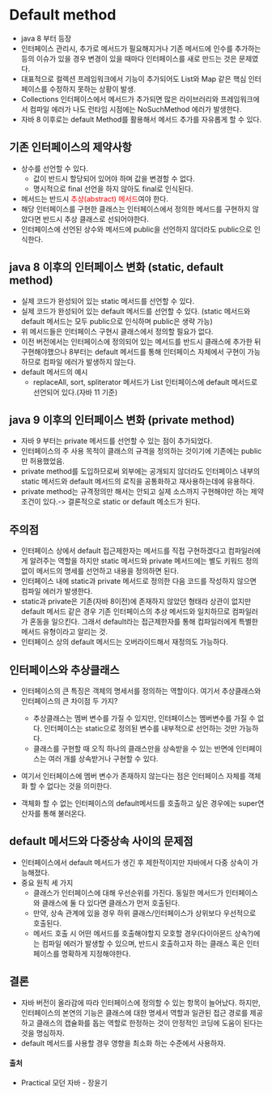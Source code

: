 # Default method
- java 8 부터 등장
- 인터페이스 관리시, 추가로 메서드가 필요해지거나 기존 메서드에 인수를 추가하는 등의 이슈가 있을 경우 변경이 있을 때마다 인터페이스를 새로 만드는 것은 문제였다.
- 대표적으로 컬렉션 프레임워크에서 기능이 추가되어도 List와 Map 같은 핵심 인터페이스를 수정하지 못하는 상황이 발생.
- Collections 인터페이스에서 메서드가 추가되면 많은 라이브러리와 프레임워크에서 컴파일 에러가 나도 런타임 시점에는 NoSuchMethod 에러가 발생한다.
- 자바 8 이후로는 default Method를 활용해서 메서드 추가를 자유롭게 할 수 있다.

## 기존 인터페이스의 제약사항
- 상수를 선언할 수 있다. 
  - 값이 반드시 할당되어 있어야 하며 값을 변경할 수 없다.
  - 명시적으로 final 선언을 하지 않아도 final로 인식된다.
- 메서드는 반드시 <span style="color:red">추상(abstract) 메서드</span>여야 한다.
- 해당 인터페이스를 구현한 클래스는 인터페이스에서 정의한 메서드를 구현하지 않았다면 반드시 추상 클래스로 선되어야한다.
- 인터페이스에 선언된 상수와 메서드에 public을 선언하지 않더라도 public으로 인식한다.

## java 8 이후의 인터페이스 변화 (static, default method)
- 실제 코드가 완성되어 있는 static 메서드를 선언할 수 있다.
- 실제 코드가 완성되어 있는 default 메서드를 선언할 수 있다. (static 메서드와 default 메서드는 모두 public으로 인식하며 public은 생략 가능)
- 위 메서드들은 인터페이스 구현시 클래스에서 정의할 필요가 없다.
- 이전 버전에서는 인터페이스에 정의되어 있는 메서드를 반드시 클래스에 추가한 뒤 구현해야했으나 8부터는 default 메서드를 통해 인터페이스 자체에서 구현이 가능하므로 컴파일 에러가 발생하지 않는다.
- default 메서드의 예시
  - replaceAll, sort, spliterator 메서드가 List 인터페이스에 default 메서드로 선언되어 있다.(자바 11 기준)
## java 9 이후의 인터페이스 변화 (private method)
- 자바 9 부터는 private 메서드를 선언할 수 있는 점이 추가되었다.
- 인터페이스의 주 사용 목적이 클래스의 규격을 정의하는 것이기에 기존에는 public만 허용했었음.
- private method를 도입하므로써 외부에는 공개되지 않더라도 인터페이스 내부의 static 메서드와 default 메서드의 로직을 공통화하고 재사용하는데에 유용하다.
- private method는 규격정의만 해서는 안되고 실제 소스까지 구현해야만 하는 제약 조건이 있다.-> 결론적으로 static or default 메소드가 된다.


## 주의점
- 인터페이스 상에서 default 접근제한자는 메서드를 직접 구현하겠다고 컴파일러에게 알려주는 역할을 하지만 static 메서드와 private 메서드에는 별도 키워드 정의 없이 메서드의 명세를 선언하고 내용을 정의하면 된다.
- 인터페이스 내에 static과 private 메서드로 정의한 다음 코드를 작성하지 않으면 컴파일 에러가 발생한다.
- static과 private은 기존(자바 8이전)에 존재하지 않았던 형태라 상관이 없지만 default 메서드 같은 경우 기존 인터페이스의 추상 메서드와 일치하므로 컴파일러가 혼동을 일으킨다. 그래서 default라는 접근제한자를 통해 컴파일러에게 특별한 메서드 유형이라고 알리는 것.
- 인터페이스 상의 default 메서드는 오버라이드해서 재정의도 가능하다.

## 인터페이스와 추상클래스 
- 인터페이스의 큰 특징은 객체의 명세서를 정의하는 역할이다. 여기서 추상클래스와 인터페이스의 큰 차이점 두 가지?
  - 추상클래스는 멤버 변수를 가질 수 있지만, 인터페이스는 멤버변수를 가질 수 없다. 인터페이스는 static으로 정의된 변수를 내부적으로 선언하는 것만 가능하다.
  - 클래스를 구현할 때 오직 하나의 클래스만을 상속받을 수 있는 반면에 인터페이스는 여러 개를 상속받거나 구현할 수 있다.

- 여기서 인터페이스에 멤버 변수가 존재하지 않는다는 점은 인터페이스 자체를 객체화 할 수 없다는 것을 의미한다.
- 객체화 할 수 없는 인터페이스의 default메서드를 호출하고 싶은 경우에는 super연산자를 통해 불러온다.

## default 메서드와 다중상속 사이의 문제점
- 인터페이스에서 default 메서드가 생긴 후 제한적이지만 자바에서 다중 상속이 가능해졌다.
- 중요 원칙 세 가지
  - 클래스가 인터페이스에 대해 우선순위를 가진다. 동일한 메서드가 인터페이스와 클래스에 둘 다 있다면 클래스가 먼저 호출된다.
  - 만약, 상속 관계에 있을 경우 하위 클래스/인터페이스가 상위보다 우선적으로 호출된다.
  - 메서드 호출 시 어떤 메서드를 호출해야할지 모호할 경우(다이아몬드 상속?)에는 컴파일 에러가 발생할 수 있으며, 반드시 호출하고자 하는 클래스 혹은 인터페이스를 명확하게 지정해야한다.

## 결론
- 자바 버전이 올라감에 따라 인터페이스에 정의할 수 있는 항목이 늘어났다. 하지만, 인터페이스의 본연의 기능은 클래스에 대한 명세서 역할과 일관된 접근 경로를 제공하고 클래스의 캡슐화를 돕는 역할로 한정하는 것이 안정적인 코딩에 도움이 된다는 것을 명심하자.
- default 메서드를 사용할 경우 영향을 최소화 하는 수준에서 사용하자.

#### 출처
- Practical 모던 자바 - 장윤기